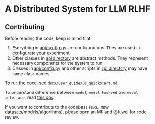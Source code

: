 # A Distributed System for LLM RLHF

## Contributing

Before reading the code, keep in mind that:
1. Everything in [api/config.py](api/config.py) are configurations. They are used to configurate your experiment.
2. Other classes in [api directory](api/) are abstract methods. They represent necessary components for the system to run.
3. Classes in [api/config.py](api/config.py) and other scripts in [api directory](api/) may have same class names. 

To run the code, see `docs/user_guide/00_quickstart.md`.

To understand difference between `model`, `model backend` and `model interface`, read [this doc](docs/user_guide/02_model.md).

If you want to contribute to the codebase (e.g., new datasets/models/algorithms), please open an MR and @fuwei for code review.
